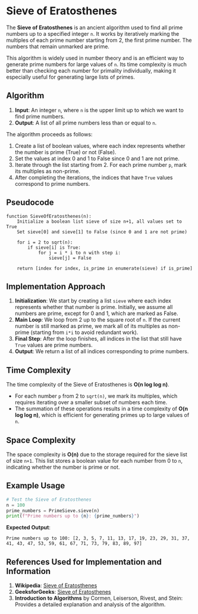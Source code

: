# Sieve of Eratosthenes 
The **Sieve of Eratosthenes** is an ancient algorithm used to find all prime numbers up to a specified integer `n`. It works by iteratively marking the multiples of each prime number starting from 2, the first prime number. The numbers that remain unmarked are prime.

This algorithm is widely used in number theory and is an efficient way to generate prime numbers for large values of `n`. Its time complexity is much better than checking each number for primality individually, making it especially useful for generating large lists of primes.

## Algorithm

1. **Input**: An integer `n`, where `n` is the upper limit up to which we want to find prime numbers.
2. **Output**: A list of all prime numbers less than or equal to `n`.

The algorithm proceeds as follows:
1. Create a list of boolean values, where each index represents whether the number is prime (True) or not (False).
2. Set the values at index 0 and 1 to False since 0 and 1 are not prime.
3. Iterate through the list starting from 2. For each prime number `p`, mark its multiples as non-prime.
4. After completing the iterations, the indices that have `True` values correspond to prime numbers.

## Pseudocode

```
function SieveOfEratosthenes(n):
    Initialize a boolean list sieve of size n+1, all values set to True
    Set sieve[0] and sieve[1] to False (since 0 and 1 are not prime)
    
    for i = 2 to sqrt(n):
        if sieve[i] is True:
            for j = i * i to n with step i:
                sieve[j] = False
    
    return [index for index, is_prime in enumerate(sieve) if is_prime]
```

## Implementation Approach

1. **Initialization**: We start by creating a list `sieve` where each index represents whether that number is prime. Initially, we assume all numbers are prime, except for 0 and 1, which are marked as False.
2. **Main Loop**: We loop from 2 up to the square root of `n`. If the current number is still marked as prime, we mark all of its multiples as non-prime (starting from `i*i` to avoid redundant work).
3. **Final Step**: After the loop finishes, all indices in the list that still have `True` values are prime numbers.
4. **Output**: We return a list of all indices corresponding to prime numbers.

## Time Complexity

The time complexity of the Sieve of Eratosthenes is **O(n log log n)**.
- For each number `p` from 2 to `sqrt(n)`, we mark its multiples, which requires iterating over a smaller subset of numbers each time.
- The summation of these operations results in a time complexity of **O(n log log n)**, which is efficient for generating primes up to large values of `n`.

## Space Complexity

The space complexity is **O(n)** due to the storage required for the sieve list of size `n+1`. This list stores a boolean value for each number from 0 to `n`, indicating whether the number is prime or not.

## Example Usage

```python
# Test the Sieve of Eratosthenes
n = 100
prime_numbers = PrimeSieve.sieve(n)
print(f"Prime numbers up to {n}: {prime_numbers}")
```

**Expected Output**:
```
Prime numbers up to 100: [2, 3, 5, 7, 11, 13, 17, 19, 23, 29, 31, 37, 41, 43, 47, 53, 59, 61, 67, 71, 73, 79, 83, 89, 97]
```

## References Used for Implementation and Information

1. **Wikipedia**: [Sieve of Eratosthenes](https://en.wikipedia.org/wiki/Sieve_of_Eratosthenes)
2. **GeeksforGeeks**: [Sieve of Eratosthenes](https://www.geeksforgeeks.org/sieve-of-eratosthenes/)
3. **Introduction to Algorithms** by Cormen, Leiserson, Rivest, and Stein: Provides a detailed explanation and analysis of the algorithm.